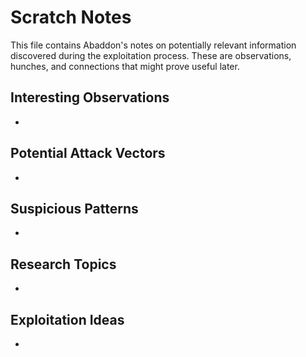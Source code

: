 # Scratch Notes

This file contains Abaddon's notes on potentially relevant information discovered during the exploitation process. These are observations, hunches, and connections that might prove useful later.

## Interesting Observations

- 

## Potential Attack Vectors

- 

## Suspicious Patterns

- 

## Research Topics

- 

## Exploitation Ideas

-

